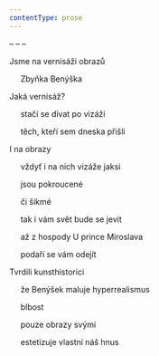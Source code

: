 ```yaml
---
contentType: prose
---
```


<section>

– – –

Jsme na vernisáži obrazů

     Zbyňka Benýška

Jaká vernisáž?

     stačí se dívat po vizáži

     těch, kteří sem dneska přišli

I na obrazy

     vždyť i na nich vizáže jaksi

     jsou pokroucené

     či šikmé

     tak i vám svět bude se jevit

     až z hospody U prince Miroslava

     podaří se vám odejít

Tvrdili kunsthistorici

     že Benýšek maluje hyperrealismus

     blbost

     pouze obrazy svými

     estetizuje vlastní náš hnus

</section>
